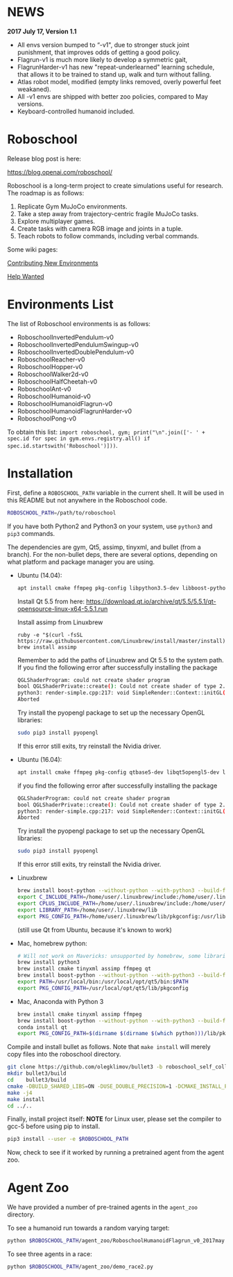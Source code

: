 
NEWS
====

**2017 July 17, Version 1.1**

* All envs version bumped to “-v1", due to stronger stuck joint punishment, that improves odds of getting a good policy.
* Flagrun-v1 is much more likely to develop a symmetric gait,
* FlagrunHarder-v1 has new "repeat-underlearned" learning schedule, that allows it to be trained to stand up, walk and turn without falling.
* Atlas robot model, modified (empty links removed, overly powerful feet weakaned).
* All -v1 envs are shipped with better zoo policies, compared to May versions.
* Keyboard-controlled humanoid included.


Roboschool
==========

Release blog post is here:

https://blog.openai.com/roboschool/


Roboschool is a long-term project to create simulations useful for research. The roadmap is as follows:

1. Replicate Gym MuJoCo environments.
2. Take a step away from trajectory-centric fragile MuJoCo tasks.
3. Explore multiplayer games.
4. Create tasks with camera RGB image and joints in a tuple.
5. Teach robots to follow commands, including verbal commands.


Some wiki pages:

[Contributing New Environments](https://github.com/openai/roboschool/wiki/Contributing-New-Environments)

[Help Wanted](https://github.com/openai/roboschool/wiki/Help-Wanted)



Environments List
=================

The list of Roboschool environments is as follows:

- RoboschoolInvertedPendulum-v0
- RoboschoolInvertedPendulumSwingup-v0
- RoboschoolInvertedDoublePendulum-v0
- RoboschoolReacher-v0
- RoboschoolHopper-v0
- RoboschoolWalker2d-v0
- RoboschoolHalfCheetah-v0
- RoboschoolAnt-v0
- RoboschoolHumanoid-v0
- RoboschoolHumanoidFlagrun-v0
- RoboschoolHumanoidFlagrunHarder-v0
- RoboschoolPong-v0

To obtain this list: `import roboschool, gym; print("\n".join(['- ' + spec.id for spec in gym.envs.registry.all() if spec.id.startswith('Roboschool')]))`.



Installation
============

First, define a `ROBOSCHOOL_PATH` variable in the current shell. It will be used in this README but not anywhere in the Roboschool code.

```bash
ROBOSCHOOL_PATH=/path/to/roboschool
```

If you have both Python2 and Python3 on your system, use `python3` and `pip3` commands.

The dependencies are gym, Qt5, assimp, tinyxml, and bullet (from a branch). For the non-bullet deps, there are several options, depending on what platform and package manager you are using.

- Ubuntu (14.04):

    ```bash
    apt install cmake ffmpeg pkg-config libpython3.5-dev libboost-python-dev libtinyxml-dev
    ```
    Install Qt 5.5 from here:
    https://download.qt.io/archive/qt/5.5/5.5.1/qt-opensource-linux-x64-5.5.1.run

    Install assimp from Linuxbrew
    ```
    ruby -e "$(curl -fsSL https://raw.githubusercontent.com/Linuxbrew/install/master/install)"
    brew install assimp
    ```

    Remember to add the paths of Linuxbrew and Qt 5.5 to the system path. If you find the following error after successfully installing the package
    ```bash
    QGLShaderProgram: could not create shader program
    bool QGLShaderPrivate::create(): Could not create shader of type 2.
    python3: render-simple.cpp:217: void SimpleRender::Context::initGL(): Assertion r0 failed.
    Aborted
    ```
    Try install the pyopengl package to set up the necessary OpenGL libraries:
    ```bash
    sudo pip3 install pyopengl
    ```
    If this error still exits, try reinstall the Nvidia driver.

- Ubuntu (16.04):

    ```bash
    apt install cmake ffmpeg pkg-config qtbase5-dev libqt5opengl5-dev libassimp-dev libpython3.5-dev libboost-python-dev libtinyxml-dev
    ```

    if you find the following error after successfully installing the package
    ```bash
    QGLShaderProgram: could not create shader program
    bool QGLShaderPrivate::create(): Could not create shader of type 2.
    python3: render-simple.cpp:217: void SimpleRender::Context::initGL(): Assertion r0 failed.
    Aborted
    ```
    Try install the pyopengl package to set up the necessary OpenGL libraries:
    ```bash
    sudo pip3 install pyopengl
    ```
    If this error still exits, try reinstall the Nvidia driver.

- Linuxbrew

    ```bash
    brew install boost-python --without-python --with-python3 --build-from-source
    export C_INCLUDE_PATH=/home/user/.linuxbrew/include:/home/user/.linuxbrew/include/python3.6m
    export CPLUS_INCLUDE_PATH=/home/user/.linuxbrew/include:/home/user/.linuxbrew/include/python3.6m
    export LIBRARY_PATH=/home/user/.linuxbrew/lib
    export PKG_CONFIG_PATH=/home/user/.linuxbrew/lib/pkgconfig:/usr/lib/pkgconfig:/usr/lib/x86_64-linux-gnu/pkgconfig
    ```

    (still use Qt from Ubuntu, because it's known to work)

- Mac, homebrew python:

    ```bash
    # Will not work on Mavericks: unsupported by homebrew, some libraries won't compile, upgrade first
    brew install python3
    brew install cmake tinyxml assimp ffmpeg qt
    brew install boost-python --without-python --with-python3 --build-from-source
    export PATH=/usr/local/bin:/usr/local/opt/qt5/bin:$PATH
    export PKG_CONFIG_PATH=/usr/local/opt/qt5/lib/pkgconfig
    ```

- Mac, Anaconda with Python 3

    ```bash
    brew install cmake tinyxml assimp ffmpeg
    brew install boost-python --without-python --with-python3 --build-from-source
    conda install qt
    export PKG_CONFIG_PATH=$(dirname $(dirname $(which python)))/lib/pkgconfig
    ```


Compile and install bullet as follows. Note that `make install` will merely copy files into the roboschool directory.

```bash
git clone https://github.com/olegklimov/bullet3 -b roboschool_self_collision
mkdir bullet3/build
cd    bullet3/build
cmake -DBUILD_SHARED_LIBS=ON -DUSE_DOUBLE_PRECISION=1 -DCMAKE_INSTALL_PREFIX:PATH=$ROBOSCHOOL_PATH/roboschool/cpp-household/bullet_local_install -DBUILD_CPU_DEMOS=OFF -DBUILD_BULLET2_DEMOS=OFF -DBUILD_EXTRAS=OFF  -DBUILD_UNIT_TESTS=OFF -DBUILD_CLSOCKET=OFF -DBUILD_ENET=OFF -DBUILD_OPENGL3_DEMOS=OFF ..
make -j4
make install
cd ../..
```

Finally, install project itself: __NOTE__ for Linux user, please set the compiler to gcc-5 before using pip to install.

```bash
pip3 install --user -e $ROBOSCHOOL_PATH
```

Now, check to see if it worked by running a pretrained agent from the agent zoo.


Agent Zoo
=========

We have provided a number of pre-trained agents in the `agent_zoo` directory.

To see a humanoid run towards a random varying target:

```bash
python $ROBOSCHOOL_PATH/agent_zoo/RoboschoolHumanoidFlagrun_v0_2017may.py
```

To see three agents in a race:

```bash
python $ROBOSCHOOL_PATH/agent_zoo/demo_race2.py
```

